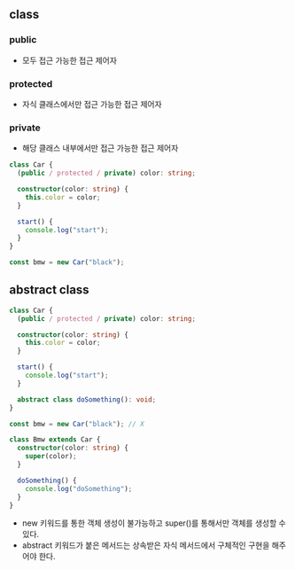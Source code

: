 ## class

### public

- 모두 접근 가능한 접근 제어자

### protected

- 자식 클래스에서만 접근 가능한 접근 제어자

### private

- 해당 클래스 내부에서만 접근 가능한 접근 제어자

```ts
class Car {
  (public / protected / private) color: string;

  constructor(color: string) {
    this.color = color;
  }

  start() {
    console.log("start");
  }
}

const bmw = new Car("black");
```

## abstract class

```ts
class Car {
  (public / protected / private) color: string;

  constructor(color: string) {
    this.color = color;
  }

  start() {
    console.log("start");
  }

  abstract class doSomething(): void;
}

const bmw = new Car("black"); // X

class Bmw extends Car {
  constructor(color: string) {
    super(color);
  }

  doSomething() {
    console.log("doSomething");
  }
}
```

- new 키워드를 통한 객체 생성이 불가능하고 super()를 통해서만 객체를 생성할 수 있다.
- abstract 키워드가 붙은 메서드는 상속받은 자식 메서드에서 구체적인 구현을 해주어야 한다.
